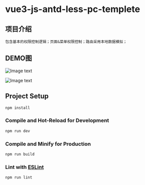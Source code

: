 # vue3-js-antd-less-pc-templete

## 项目介绍

```
包含基本的权限控制逻辑；页面&菜单权限控制；路由采用本地数据模拟；
```

## DEMO图

![Image text](https://github.com/vivoX9/vue3-js-antd-less-pc-templete/blob/master/src/assets/images/display/admin.png)

![Image text](https://github.com/vivoX9/vue3-js-antd-less-pc-templete/blob/master/src/assets/images/display/home.png)

## Project Setup

```sh
npm install
```

### Compile and Hot-Reload for Development

```sh
npm run dev
```

### Compile and Minify for Production

```sh
npm run build
```

### Lint with [ESLint](https://eslint.org/)

```sh
npm run lint
```
